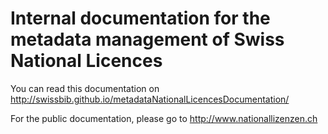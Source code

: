 # Internal documentation for the metadata management of Swiss National Licences

You can read this documentation on <http://swissbib.github.io/metadataNationalLicencesDocumentation/>

For the public documentation, please go to <http://www.nationallizenzen.ch>
